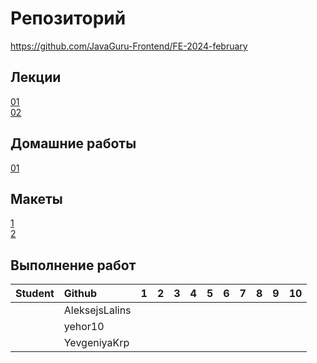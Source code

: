 # Репозиторий
https://github.com/JavaGuru-Frontend/FE-2024-february

## Лекции
[01]()  
[02]() 

## Домашние работы 
[01]() 

## Макеты
[1](https://www.figma.com/file/MhTXcZQwDlzHbKwe6aaXRT/Portfolio?type=design&mode=design&t=M5ozEIZJEleXJZQ5-0)   
[2](https://www.figma.com/file/j43sa0bZqG82ZYudSjuMsc/FINAL-2?type=design&node-id=0-1&mode=design&t=GjptTZ8jMjGld4) 

## Выполнение работ
| Student               | Github           | 1 | 2 | 3 | 4 | 5 | 6 | 7 | 8 | 9 | 10 | 
| :-------------------- | :--------------- |:-:|:-:|:-:|:-:|:-:|:-:|:-:|:-:|:-:|:--:|
|                       | AleksejsLalins   |   |   |   |   |   |   |   |   |   |    | 
|                       | yehor10          |   |   |   |   |   |   |   |   |   |    | 
|                       | YevgeniyaKrp     |   |   |   |   |   |   |   |   |   |    | 
